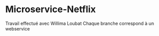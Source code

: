 # Microservice-Netflix
Travail effectué avec Willima Loubat
Chaque branche correspond à un webservice
